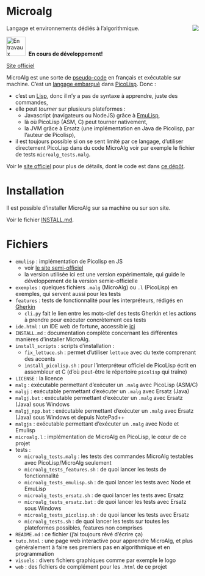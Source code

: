 Microalg
========

<a href="https://travis-ci.org/Microalg/Microalg" style="float:right;">
<img src="https://travis-ci.org/Microalg/Microalg.svg?branch=master"></a>

Langage et environnements dédiés à l’algorithmique.

<img src="http://www.art-decor.org/mediawiki/images/9/9f/Attention_icon.svg"
     alt="En travaux" height="50"/>&nbsp;&nbsp;**En cours de développement!**

[Site officiel](http://microalg.info/)

MicroAlg est une sorte de [pseudo-code](https://fr.wikipedia.org/wiki/Pseudo-code)
en français et exécutable sur machine. C’est un [langage
embarqué](https://fr.wikipedia.org/wiki/Langage_d%C3%A9di%C3%A9#Langages_d.C3.A9di.C3.A9s_internes_et_externes)
dans [PicoLisp](http://picolisp.com). Donc :

* c’est un [Lisp](http://fr.wikipedia.org/wiki/Lisp), donc il n’y a pas de
  syntaxe à apprendre, juste des commandes,
* elle peut *tourner* sur plusieurs plateformes :
    * Javascript (navigateurs ou NodeJS) grâce à
      [EmuLisp](http://grahack.github.io/EmuLisp),
    * là où PicoLisp (ASM, C) peut tourner nativement,
    * la JVM grâce à Ersatz (une implémentation en Java de Picolisp, par
      l’auteur de Picolisp),
* il est toujours possible si on se sent limité par ce langage, d’utiliser
  directement PicoLisp dans du code MicroAlg voir par exemple le fichier de
  tests `microalg_tests.malg`.

Voir le [site officiel](http://microalg.info/) pour plus de détails, dont le
code est dans [ce dépôt](https://github.com/Microalg/microalg.github.io).

Installation
============

Il est possible d’installer MicroAlg sur sa machine ou sur son site.

Voir le fichier [INSTALL.md](https://github.com/Microalg/Microalg/blob/latest/INSTALL.md).

Fichiers
========

* `emulisp` : implémentation de Picolisp en JS
    * voir [le site semi-officiel](https://github.com/grahack/emulisp)
    * la version utilisée ici est une version expérimentale, qui guide le
      développement de la version semie-officielle
* `exemples` : quelques fichiers `.malg` (MicroAlg) ou `.l` (PicoLisp) en
  exemples, qui servent aussi pour les tests
* `features` : tests de fonctionnalité pour les interpréteurs, rédigés en
  [Gherkin](https://github.com/cucumber/cucumber/wiki/Gherkin)
    * `cli.py` fait le lien entre les mots-clef des tests Gherkin et les
      actions à prendre pour exécuter concrètement ces tests
* `ide.html` : un IDE web de fortune, accessible [ici](http://microalg.info/ide.html)
* `INSTALL.md` : documentation complète concernant les différentes manières
  d’installer MicroAlg.
* `install_scripts` : scripts d’installation :
    * `fix_lettuce.sh` : permet d’utiliser `lettuce` avec du texte comprenant
      des accents
    * `install_picolisp.sh` : pour l’interpréteur officiel de PicoLisp écrit en
      assembleur et C
      (d’où peut-être le répertoire `picolisp` qui traîne)
* `LICENSE` : la licence
* `malg` : exécutable permettant d’exécuter un `.malg` avec PicoLisp (ASM/C)
* `malgj` : exécutable permettant d’exécuter un `.malg` avec Ersatz (Java)
* `malgj.bat` : exécutable permettant d’exécuter un `.malg` avec Ersatz (Java) sous Windows
* `malgj_npp.bat` : exécutable permettant d’exécuter un `.malg` avec Ersatz (Java) sous Windows et depuis NotePad++
* `malgjs` : exécutable permettant d’exécuter un `.malg` avec Node et Emulisp
* `microalg.l` : implémentation de MicroAlg en PicoLisp, le cœur de ce projet
* tests :
    * `microalg_tests.malg` : les tests des commandes MicroAlg testables avec
      PicoLisp/MicroAlg seulement
    * `microalg_tests_features.sh` : de quoi lancer les tests de fonctionnalité
    * `microalg_tests_emulisp.sh` :  de quoi lancer les tests avec Node et EmuLisp
    * `microalg_tests_ersatz.sh` :   de quoi lancer les tests avec Ersatz
    * `microalg_tests_ersatz.bat` :   de quoi lancer les tests avec Ersatz sous Windows
    * `microalg_tests_picolisp.sh` : de quoi lancer les tests avec Ersatz
    * `microalg_tests.sh` :  de quoi lancer les tests sur toutes les
                             plateformes possibles, features non comprises
* `README.md` : ce fichier (j’ai toujours rêvé d’écrire ça)
* `tuto.html` : une page web interactive pour apprendre MicroAlg, et plus
  généralement à faire ses premiers pas en algorithmique et en programmation
* `visuels` : divers fichiers graphiques comme par exemple le logo
* `web` : des fichiers de complément pour les `.html` de ce projet
